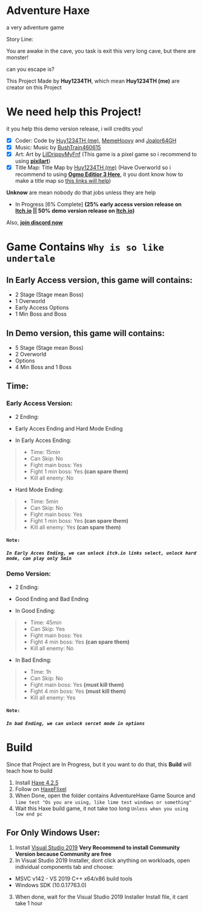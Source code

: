 # Adventure Haxe
a very adventure game

Story Line:

You are awake in the cave, you task is exit this very long cave, but there are monster!

can you escape is?

This Project Made by **Huy1234TH**, which mean **Huy1234TH (me)** are creator on this Project

# We need help this Project!
it you help this demo version release, i will credits you!

- [x] Coder: Code by [Huy1234TH (me)](https://github.com/khuonghoanghuy), [MemeHoovy](https://twitter.com/meme_hoovy) and [Joalor64GH](https://twitter.com/fnfkeith19)
- [x] Music: Music by [BushTrain460615](https://github.com/BushTrain460615)
- [x] Art: Art by [LilDrippyMyFnf](https://twitter.com/goofyahhemoboi) (This game is a pixel game so i recommend to using [**pixilart**](https://www.pixilart.com/draw))
- [x] Title Map: Title Map by [Huy1234TH (me)](https://github.com/khuonghoanghuy) (Have Overworld so i recommend to using [**Ogmo Editior 3 Here**](https://ogmo-editor-3.github.io/), it you dont know how to make a title map so [this links will help](https://haxeflixel.com/documentation/creating-a-tilemap/))

**Unknow** are mean nobody do that jobs unless they are help

- In Progress [6% Complete] **(25% early access version release on [**Itch.io**](https://huy1234th.itch.io/adventure-haxe) || 50% demo version release on [**Itch.io**](https://huy1234th.itch.io/adventure-haxe))**

Also, [**join discord now**](https://discord.gg/DR9nc4u9)

# Game Contains **``Why is so like undertale``**
## In Early Access version, this game will contains:
- 2 Stage (Stage mean Boss)
- 1 Overworld
- Early Access Options
- 1 Min Boss and Boss

## In Demo version, this game will contains:
- 5 Stage (Stage mean Boss)
- 2 Overworld
- Options
- 4 Min Boss and 1 Boss

## Time:
### Early Access Version:
- 2 Ending:
+ Early Acces Ending and Hard Mode Ending
* In Early Acces Ending:
> - Time: 15min
> - Can Skip: No
> - Fight main boss: Yes
> - Fight 1 min boss: Yes **(can spare them)**
> - Kill all enemy: No
* Hard Mode Ending:
> - Time: 5min
> - Can Skip: No
> - Fight main boss: Yes
> - Fight 1 min boss: Yes **(can spare them)**
> - Kill all enemy: Yes **(can spare them)**

#### **``Note:``**
##### **``In Early Acces Ending, we can unlock itch.io links select, unlock hard mode, can play only 5min``**

### Demo Version:
- 2 Ending:
+ Good Ending and Bad Ending
* In Good Ending:
> - Time: 45min
> - Can Skip: Yes
> - Fight main boss: Yes
> - Fight 4 min boss: Yes **(can spare them)**
> - Kill all enemy: No
* In Bad Ending:
> - Time: 1h
> - Can Skip: No
> - Fight main boss: Yes **(must kill them)**
> - Fight 4 min boss: Yes **(must kill them)**
> - Kill all enemy: Yes

#### **``Note:``**
##### **``In bad Ending, we can unlock sercet mode in options``**

# Build
Since that Project are In Progress, but it you want to do that, this **Build** will teach how to build

1. Install [Haxe 4.2.5](https://haxe.org/download/version/4.2.5/) 
2. Follow on [HaxeFlixel](https://haxeflixel.com/documentation/install-haxeflixel/)
3. When Done, open the folder contains AdventureHaxe Game Source and ``lime test "Os you are using, like lime test windows or something"``
4. Wait this Haxe build game, it not take too long ``Unless when you using low end pc``

## For Only Windows User:
1. Install [Visual Studio 2019](https://haxe.org/download/version/4.2.4/) **Very Recommend to install Community Version because Community are free**
2. In Visual Studio 2019 Installer, dont click anything on workloads, open individual components tab and choose:
* MSVC v142 - VS 2019 C++ x64/x86 build tools
* Windows SDK (10.0.17763.0)
3. When done, wait for the Visual Studio 2019 Installer Install file, it cant take 1 hour
